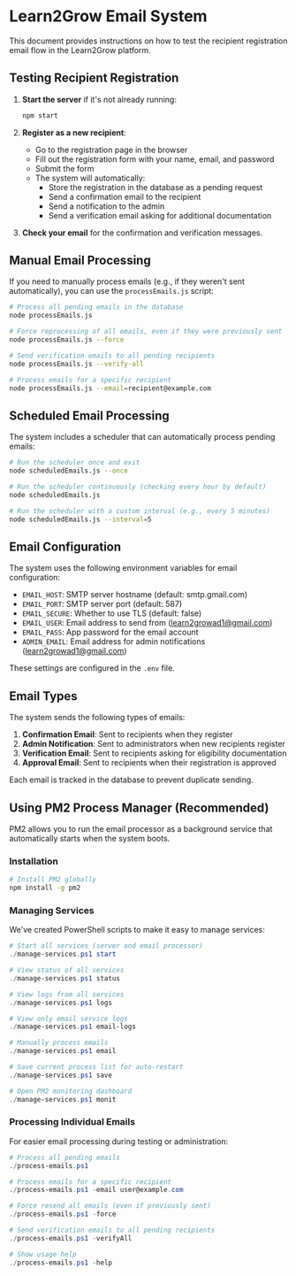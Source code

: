 # Learn2Grow Email System

This document provides instructions on how to test the recipient registration email flow in the Learn2Grow platform.

## Testing Recipient Registration

1. **Start the server** if it's not already running:
   ```bash
   npm start
   ```

2. **Register as a new recipient**:
   - Go to the registration page in the browser
   - Fill out the registration form with your name, email, and password
   - Submit the form
   - The system will automatically:
     - Store the registration in the database as a pending request
     - Send a confirmation email to the recipient
     - Send a notification to the admin
     - Send a verification email asking for additional documentation

3. **Check your email** for the confirmation and verification messages.

## Manual Email Processing

If you need to manually process emails (e.g., if they weren't sent automatically), you can use the `processEmails.js` script:

```bash
# Process all pending emails in the database
node processEmails.js

# Force reprocessing of all emails, even if they were previously sent
node processEmails.js --force  

# Send verification emails to all pending recipients
node processEmails.js --verify-all

# Process emails for a specific recipient
node processEmails.js --email=recipient@example.com
```

## Scheduled Email Processing

The system includes a scheduler that can automatically process pending emails:

```bash
# Run the scheduler once and exit
node scheduledEmails.js --once

# Run the scheduler continuously (checking every hour by default)
node scheduledEmails.js

# Run the scheduler with a custom interval (e.g., every 5 minutes)
node scheduledEmails.js --interval=5
```

## Email Configuration

The system uses the following environment variables for email configuration:

- `EMAIL_HOST`: SMTP server hostname (default: smtp.gmail.com)
- `EMAIL_PORT`: SMTP server port (default: 587)
- `EMAIL_SECURE`: Whether to use TLS (default: false)
- `EMAIL_USER`: Email address to send from (learn2growad1@gmail.com)
- `EMAIL_PASS`: App password for the email account
- `ADMIN_EMAIL`: Email address for admin notifications (learn2growad1@gmail.com)

These settings are configured in the `.env` file.

## Email Types

The system sends the following types of emails:

1. **Confirmation Email**: Sent to recipients when they register
2. **Admin Notification**: Sent to administrators when new recipients register
3. **Verification Email**: Sent to recipients asking for eligibility documentation
4. **Approval Email**: Sent to recipients when their registration is approved

Each email is tracked in the database to prevent duplicate sending.

## Using PM2 Process Manager (Recommended)

PM2 allows you to run the email processor as a background service that automatically starts when the system boots.

### Installation

```bash
# Install PM2 globally
npm install -g pm2
```

### Managing Services

We've created PowerShell scripts to make it easy to manage services:

```powershell
# Start all services (server and email processor)
./manage-services.ps1 start

# View status of all services
./manage-services.ps1 status

# View logs from all services
./manage-services.ps1 logs

# View only email service logs
./manage-services.ps1 email-logs

# Manually process emails
./manage-services.ps1 email

# Save current process list for auto-restart
./manage-services.ps1 save

# Open PM2 monitoring dashboard
./manage-services.ps1 monit
```

### Processing Individual Emails

For easier email processing during testing or administration:

```powershell
# Process all pending emails
./process-emails.ps1

# Process emails for a specific recipient
./process-emails.ps1 -email user@example.com

# Force resend all emails (even if previously sent)
./process-emails.ps1 -force

# Send verification emails to all pending recipients
./process-emails.ps1 -verifyAll

# Show usage help
./process-emails.ps1 -help
```
